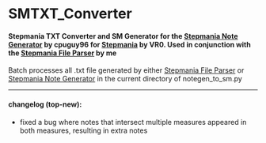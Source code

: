# SMTXT_Converter
#### Stepmania TXT Converter and SM Generator for the [Stepmania Note Generator](https://github.com/cpuguy96/stepmania-note-generator) by cpuguy96 for [Stepmania](https://github.com/stepmania/stepmania/wiki/sm) by VR0. Used in conjunction with the [Stepmania File Parser](https://github.com/jhaco/SMFile_Parser) by me

Batch processes all .txt file generated by either [Stepmania File Parser](https://github.com/jhaco/SMFile_Parser) or [Stepmania Note Generator](https://github.com/cpuguy96/stepmania-note-generator) in the current directory of notegen_to_sm.py

---

#### changelog (top-new):
- fixed a bug where notes that intersect multiple measures appeared in both measures, resulting in extra notes
